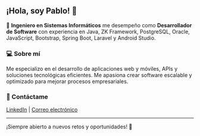 ## ¡Hola, soy Pablo! 👋  

🚀 **Ingeniero en Sistemas Informáticos** me desempeño como **Desarrollador de Software** con experiencia en Java, ZK Framework, PostgreSQL, Oracle, JavaScript, Bootstrap, Spring Boot, Laravel y Android Studio.  

### 💻 Sobre mí  
Me especializo en el desarrollo de aplicaciones web y móviles, APIs y soluciones tecnológicas eficientes. Me apasiona crear software escalable y optimizado para mejorar procesos empresariales.

### 🔗 Contáctame  
[LinkedIn](https://www.linkedin.com/in/pablo-macas-74919893/) | [Correo electrónico](pablo_123_macas@hotmail.com)  

---

¡Siempre abierto a nuevos retos y oportunidades! 🚀  
